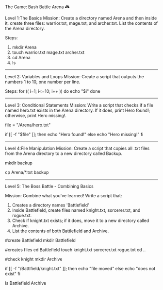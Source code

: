 The Game: Bash Battle Arena 🎮


Level 1:The Basics
Mission: Create a directory named Arena and then inside it, create three files: warrior.txt, mage.txt, and archer.txt. List the contents of the Arena directory.

Steps:
1. mkdir Arena
2. touch warrior.txt mage.txt archer.txt
3. cd Arena
4. ls

---

Level 2: Variables and Loops
Mission: Create a script that outputs the numbers 1 to 10, one number per line.

Steps:
for (( i=1; i<=10; i++ ))
do
    echo "$i"
done

---

Level 3: Conditional Statements
Mission: Write a script that checks if a file named hero.txt exists in the Arena directory. If it does, print Hero found!; otherwise, print Hero missing!.

file = "/Arena/hero.txt"

if [[ -f "$file" ]]; then
echo "Hero found!"
else
echo "Hero missing!"
fi

<!--
-f checks file exists
-->

---

Level 4:File Manipulation
Mission: Create a script that copies all .txt files from the Arena directory to a new directory called Backup.

mkdir backup

cp Arena/*.txt backup

---

Level 5: The Boss Battle - Combining Basics

Mission: Combine what you've learned! Write a script that:
1. Creates a directory names 'Battlefield'
2. Inside Battlefield, create files named knight.txt, sorcerer.txt, and rogue.txt.
3. Check if knight.txt exists; if it does, move it to a new directory called Archive.
4. List the contents of both Battlefield and Archive.

#create Battlefield
mkdir Battlefield

#creates files 
cd Battlefield
touch knight.txt sorcerer.txt rogue.txt
cd ..

#check knight
mkdir Archive

if [[ -f "/Battlfield/knight.txt" ]]; then
echo "file moved"
else
echo "does not exist"
fi

ls Battlefield Archive


